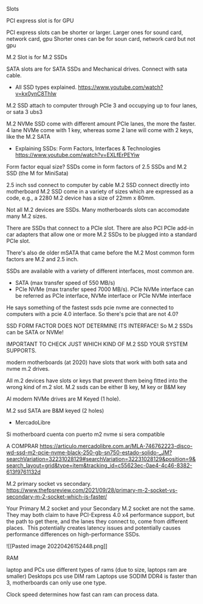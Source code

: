  Slots

PCI express slot is for GPU

PCI express slots can be shorter or larger.
Larger ones for sound card, network card, gpu 
Shorter ones can be for soun card, network card but not gpu



M.2 Slot is for M.2 SSDs

SATA slots are for SATA SSDs and Mechanical drives. Connect with sata cable. 



- All SSD types explained. 
https://www.youtube.com/watch?v=kx0ynC8Thlw

M.2 SSD attach to computer through PCIe 3 and occupying up to four lanes, or sata 3 ubs3

M.2 NVMe SSD come with different amount PCIe lanes, the more the faster. 4 lane NVMe come with 1 key, whereas some 2 lane will come with 2 keys, like the M.2 SATA 


- Explaining SSDs: Form Factors, Interfaces & Technologies
https://www.youtube.com/watch?v=EXLfErPEYiw

Form factor equal size?
SSDs come in form factors of 2.5 SSDs and M.2 SSD (the M for MiniSata)

2.5 inch ssd connect to computer by cable
M.2 SSD connect directly into motherboard 
M.2 SSD come in a variety of sizes which are expressed as a code, e.g., a 2280 M.2 device has a size of 22mm x 80mm.

Not all M.2 devices are SSDs.
Many motherboards slots can accomodate many M.2 sizes. 

There are SSDs that connect to a PCIe slot. 
There are also PCI PCIe add-in car adapters that allow one or more M.2 SSDs to be plugged into a standard PCIe slot. 

There's also de older mSATA that came before the M.2
Most common form factors are M.2 and 2.5 inch.

SSDs are available with a variety of different interfaces, most common are. 
- SATA (max transfer speed of 550 MB/s)
- PCIe NVMe (max transfer speed 7000 MB/s). PCIe NVMe interface can be referred as PCIe interface, NVMe interface or PCIe NVMe interface

He says something of the fastest ssds pcie nvme are connected to computers with a pcie 4.0 interface. So there's pcie that are not 4.0?

SSD FORM FACTOR DOES NOT DETERMINE ITS INTERFACE!
So M.2 SSDs can be SATA or NVMe!

IMPORTANT TO CHECK JUST WHICH KIND OF M.2 SSD YOUR SYSTEM SUPPORTS. 

modern motherboards (at 2020) have slots that work with both sata and nvme m.2 drives. 

All m.2 devices have slots or keys that prevent them being fitted into the wrong kind of m.2 slot. 
M.2 ssds can be either B key, M key or B&M key

Al modern NVMe drives are M Keyed (1 hole).

M.2 ssd SATA are B&M keyed (2 holes)





- MercadoLibre

Si motherboard cuenta con puerto m2 nvme si sera compatible


A COMPRAR
https://articulo.mercadolibre.com.ar/MLA-746762223-disco-wd-ssd-m2-pcie-nvme-black-250-gb-sn750-estado-solido-_JM?searchVariation=32231028129#searchVariation=32231028129&position=9&search_layout=grid&type=item&tracking_id=c55623ec-0ae4-4c46-8382-613f9761132d




M.2 primary socket vs secondary. 
https://www.thefpsreview.com/2021/09/28/primary-m-2-socket-vs-secondary-m-2-socket-which-is-faster/


Your Primary M.2 socket and your Secondary M.2 socket are not the same.  They may both claim to have PCI-Express 4.0 x4 performance support, but the path to get there, and the lanes they connect to, come from different places.  This potentially creates latency issues and potentially causes performance differences on high-performance SSDs.





![[Pasted image 20220426152448.png]]


RAM

laptop and PCs use different types of rams (due to size, laptops ram are smaller)
Desktops pcs use DIM ram
Laptops use SODIM 
DDR4 is faster than 3, motherboards can only use one type. 


Clock speed determines how fast can ram can process data. 
